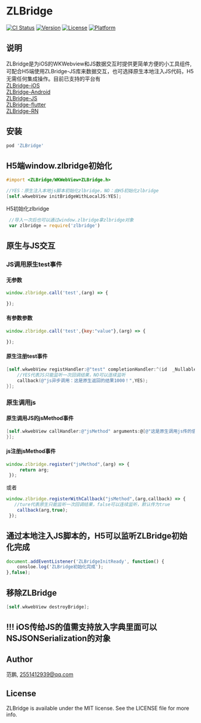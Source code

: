 # ZLBridge

[![CI Status](https://img.shields.io/travis/范鹏/ZLBridge.svg?style=flat)](https://travis-ci.org/范鹏/ZLBridge)
[![Version](https://img.shields.io/cocoapods/v/ZLBridge.svg?style=flat)](https://cocoapods.org/pods/ZLBridge)
[![License](https://img.shields.io/cocoapods/l/ZLBridge.svg?style=flat)](https://cocoapods.org/pods/ZLBridge)
[![Platform](https://img.shields.io/cocoapods/p/ZLBridge.svg?style=flat)](https://cocoapods.org/pods/ZLBridge)

## 说明
ZLBridge是为iOS的WKWebview和JS数据交互时提供更简单方便的小工具组件,可配合H5端使用ZLBridge-JS库来数据交互，也可选择原生本地注入JS代码，H5无需任何集成操作。目前已支持的平台有
<br/>[ZLBridge-iOS](https://github.com/FPJack/ZLBridge-iOS)
<br/>[ZLBridge-Android](https://github.com/FPJack/ZLBridge-Android)
<br/>[ZLBridge-JS](https://github.com/FPJack/ZLBridge-JS)
<br/>[ZLBridge-flutter](https://github.com/FPJack/ZLBridge-flutter)
<br/>[ZLBridge-RN](https://github.com/FPJack/ZLBridge-RN)

## 安装
```ruby
pod 'ZLBridge'
```
## H5端window.zlbridge初始化
```objective-c
#import <ZLBridge/WKWebView+ZLBridge.h>

//YES：原生注入本地js脚本初始化zlbridge，NO：由H5初始化zlbridge
[self.wkwebView initBridgeWithLocalJS:YES];
```
H5初始化zlbridge
```JavaScript
 //导入一次后也可以通过window.zlbridge拿zlbridge对象
 var zlbridge = require('zlbridge')
```
## 原生与JS交互


### JS调用原生test事件

#### 无参数
```JavaScript
window.zlbridge.call('test',(arg) => {

});
```
#### 有参数参数
```JavaScript
window.zlbridge.call('test',{key:"value"},(arg) => {

});
```
#### 原生注册test事件
```objective-c
[self.wkwebView registHandler:@"test" completionHandler:^(id  _Nullable obj, JSCallbackHandler  _Nullable callback) {
    //YES代表JS只能监听一次回调结果，NO可以连续监听
    callback(@"js异步调用：这是原生返回的结果1000！",YES);
}];
```


### 原生调用js

#### 原生调用JS的jsMethod事件
```objective-c
[self.wkwebView callHandler:@"jsMethod" arguments:@[@"这是原生调用js传的值"] completionHandler:^(id  _Nullable obj, NSError * _Nullable error) {
}];
```

#### js注册jsMethod事件
```JavaScript
window.zlbridge.register("jsMethod",(arg) => {
     return arg;
 });
 ```
 或者
 ```JavaScript
 window.zlbridge.registerWithCallback("jsMethod",(arg,callback) => {
    //ture代表原生只能监听一次回调结果，false可以连续监听，默认传为true
     callback(arg,true);
  });
  ```

## 通过本地注入JS脚本的，H5可以监听ZLBridge初始化完成
```JavaScript
document.addEventListener('ZLBridgeInitReady', function() {
    consloe.log('ZLBridge初始化完成');
},false);
  ```
  
## 移除ZLBridge
```objective-c
[self.wkwebView destroyBridge];
```
## !!! iOS传给JS的值需支持放入字典里面可以NSJSONSerialization的对象
## Author

范鹏, 2551412939@qq.com



## License

ZLBridge is available under the MIT license. See the LICENSE file for more info.
